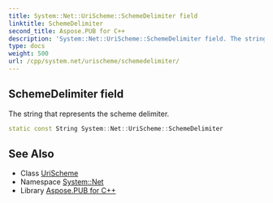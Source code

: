 ```yaml
---
title: System::Net::UriScheme::SchemeDelimiter field
linktitle: SchemeDelimiter
second_title: Aspose.PUB for C++
description: 'System::Net::UriScheme::SchemeDelimiter field. The string that represents the scheme delimiter in C++.'
type: docs
weight: 500
url: /cpp/system.net/urischeme/schemedelimiter/
---
```

## SchemeDelimiter field


The string that represents the scheme delimiter.

```cpp
static const String System::Net::UriScheme::SchemeDelimiter
```

## See Also

* Class [UriScheme](../)
* Namespace [System::Net](../../)
* Library [Aspose.PUB for C++](../../../)
